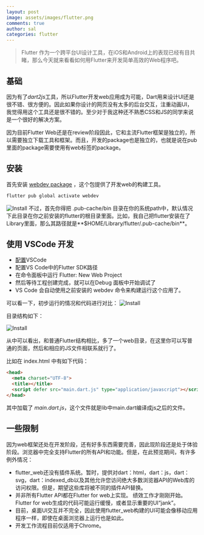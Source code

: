 ```yaml
---
layout: post
image: assets/images/flutter.png
comments: true
author: sal
categories: flutter
---
```


> Flutter 作为一个跨平台UI设计工具，在iOS和Android上的表现已经有目共睹，那么今天就来看看如何用Flutter来开发简单高效的Web程序吧。

## 基础
因为有了*dart2js*工具，所以Flutter开发web应用成为可能，Dart用来设计UI还是很不错、很方便的。因此如果你设计的网页没有太多的后台交互，注重动画UI，我觉得用这个工具还是很不错的。至少对于我这种还不熟悉CSS和JS的同学来说是一个很好的解决方案。

因为目前Flutter Web还是在review阶段因此，它和主流Flutter框架是独立的，所以需要独立下载工具和框架。而且，开发的package也是独立的，也就是说在pub里面的package需要使用有web标签的package。

## 安装
首先安装 [webdev package](https://pub.dartlang.org/packages/webdev) ，这个包提供了开发web的构建工具。
```bash
flutter pub global activate webdev
```
![Install](/assets/images/flutterweb/install.png)
不过，首先你得把 .pub-cache/bin 目录在你的系统path中，默认情况下此目录在你之前安装的flutter的根目录里面。比如，我自己把flutter安装在了Library里面，那么其路径就是**$HOME/Library/flutter/.pub-cache/bin**。

## 使用 VSCode 开发
- [配置](https://flutter.dev/docs/get-started/editor?tab=vscode)VSCode
- 配置VS Code中的Flutter SDK路径
- 在命令面板中运行 Flutter: New Web Project
- 然后等待工程创建完成，就可以在Debug 面板中开始调试了
- VS Code 会自动使用之前安装的 webdev 命令来构建运行这个应用了。

可以看一下，初步运行的情况和代码进行对比：
![Install](/assets/images/flutterweb/helloworld.png)

目录结构如下：

![Install](/assets/images/flutterweb/prostr.png)

从中可以看出，和普通Flutter结构相比，多了一个web目录，在这里你可以写普通的页面，然后和相应的JS文件相联系就行了。

比如在 index.html 中有如下代码：
```html
<head>
  <meta charset="UTF-8">
  <title></title>
  <script defer src="main.dart.js" type="application/javascript"></script>
</head>
```
其中加载了 *main.dart.js*，这个文件就是lib中main.dart编译成js之后的文件。

## 一些限制
因为web框架还处在开发阶段，还有好多东西需要完善，因此现阶段还是处于体验阶段。浏览器中完全支持Flutter的所有API和功能。但是，在此预览期间，有许多例外情况：

- flutter_web还没有插件系统。暂时，提供对dart：html，dart：js，dart：svg，dart：indexed_db以及其他允许您访问绝大多数浏览器API的Web库的访问权限。但是，期望这些库将被不同的插件API替换。
- 并非所有Flutter API都在Flutter for web上实现。
绩效工作才刚刚开始。 Flutter for web生成的代码可能运行缓慢，或者显示重要的UI“jank”。
- 目前，桌面UI交互并不完全，因此使用flutter_web构建的UI可能会像移动应用程序一样，即使在桌面浏览器上运行也是如此。
- 开发工作流程目前仅适用于Chrome。